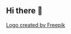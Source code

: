 ## Hi there 👋

 <a href="https://www.flaticon.com/free-icons/rubik" title="Rubik icons">Logo created by Freepik </a>
